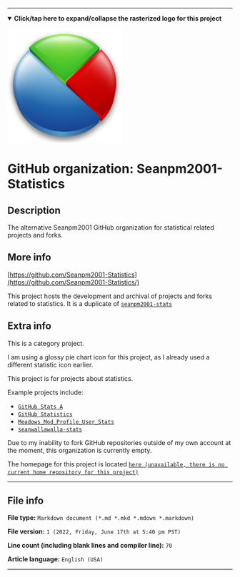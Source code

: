 
***

<!--
<details><summary><b lang="en">Click/tap here to expand/collapse the vectorized logo for this project</b></summary>

![MediaWiki_2003.svg failed to load. The file may be missing or corrupt. Check the file path for errors first.](/AdditionalInfo/2/Seanpm2001-Statistics/MediaWiki_2003.svg)

</details>
!-->

<details open><summary><b lang="en">Click/tap here to expand/collapse the rasterized logo for this project</b></summary>

![Statistics_Icon2.png failed to load. The file may be missing or corrupt. Check the file path for errors first.](/AdditionalInfo/2/Seanpm2001-Statistics/Statistics_Icon2.png)

</details>

# GitHub organization: Seanpm2001-Statistics

## Description

The alternative Seanpm2001 GitHub organization for statistical related projects and forks.

## More info

[https://github.com/Seanpm2001-Statistics](https://github.com/Seanpm2001-Statistics/)

This project hosts the development and archival of projects and forks related to statistics. It is a duplicate of [`seanpm2001-stats`](/AdditionalInfo/2/Seanpm2001-Stats/)

## Extra info

This is a category project.

I am using a glossy pie chart icon for this project, as I already used a different statistic icon earlier.

This project is for projects about statistics.

Example projects include:

- [`GitHub Stats A`](https://github.com/seanpm2001/GitHub_Stats_A/)
- [`GitHub Statistics`](https://github.com/seanpm2001/GitHub_Statistics/)
- [`Meadows_Mod_Profile_User_Stats`](https://github.com/seanpm2001/Meadows_Mod_Profile_User_Stats/)
- [`seanwallawalla-stats`](https://github.com/seanpm2001/seanwallawalla-stats/)

<!--
As of 2022, May 27th, I don't have any projects that use for this organization yet.
!-->

Due to my inability to fork GitHub repositories outside of my own account at the moment, this organization is currently empty.

The homepage for this project is located [`here (unavailable, there is no current home repository for this project)`](https://www.example.com/)

<!--
There is no current home repository for this project.
!-->

***

## File info

**File type:** `Markdown document (*.md *.mkd *.mdown *.markdown)`

**File version:** `1 (2022, Friday, June 17th at 5:40 pm PST)`

**Line count (including blank lines and compiler line):** `70`

**Article language:** `English (USA)`

***

